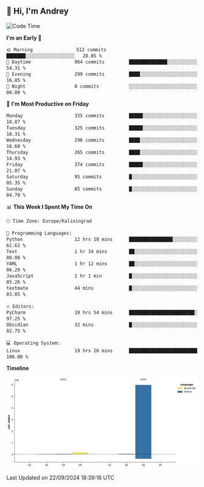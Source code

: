 ## 👋 Hi, I'm Andrey

<!--START_SECTION:waka-->
![Code Time](http://img.shields.io/badge/Code%20Time-457%20hrs%205%20mins-blue)

**I'm an Early 🐤** 

```text
🌞 Morning                512 commits         ███████░░░░░░░░░░░░░░░░░░   28.85 % 
🌆 Daytime                964 commits         ██████████████░░░░░░░░░░░   54.31 % 
🌃 Evening                299 commits         ████░░░░░░░░░░░░░░░░░░░░░   16.85 % 
🌙 Night                  0 commits           ░░░░░░░░░░░░░░░░░░░░░░░░░   00.00 % 
```
📅 **I'm Most Productive on Friday** 

```text
Monday                   335 commits         █████░░░░░░░░░░░░░░░░░░░░   18.87 % 
Tuesday                  325 commits         █████░░░░░░░░░░░░░░░░░░░░   18.31 % 
Wednesday                296 commits         ████░░░░░░░░░░░░░░░░░░░░░   16.68 % 
Thursday                 265 commits         ████░░░░░░░░░░░░░░░░░░░░░   14.93 % 
Friday                   374 commits         █████░░░░░░░░░░░░░░░░░░░░   21.07 % 
Saturday                 95 commits          █░░░░░░░░░░░░░░░░░░░░░░░░   05.35 % 
Sunday                   85 commits          █░░░░░░░░░░░░░░░░░░░░░░░░   04.79 % 
```


📊 **This Week I Spent My Time On** 

```text
🕑︎ Time Zone: Europe/Kaliningrad

💬 Programming Languages: 
Python                   12 hrs 10 mins      ████████████████░░░░░░░░░   62.62 % 
Text                     1 hr 34 mins        ██░░░░░░░░░░░░░░░░░░░░░░░   08.08 % 
YAML                     1 hr 12 mins        ██░░░░░░░░░░░░░░░░░░░░░░░   06.20 % 
JavaScript               1 hr 1 min          █░░░░░░░░░░░░░░░░░░░░░░░░   05.26 % 
textmate                 44 mins             █░░░░░░░░░░░░░░░░░░░░░░░░   03.85 % 

🔥 Editors: 
PyCharm                  18 hrs 54 mins      ████████████████████████░   97.25 % 
Obsidian                 32 mins             █░░░░░░░░░░░░░░░░░░░░░░░░   02.75 % 

💻 Operating System: 
Linux                    19 hrs 26 mins      █████████████████████████   100.00 % 
```

**Timeline**

![Lines of Code chart](https://raw.githubusercontent.com/Mist3s/Mist3s/main/assets/bar_graph.png)


 Last Updated on 22/09/2024 18:39:16 UTC
<!--END_SECTION:waka-->

